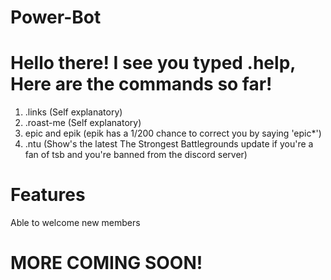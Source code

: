 # Power-Bot

# Hello there! I see you typed .help, Here are the commands so far!

1) .links (Self explanatory)
2) .roast-me (Self explanatory)
3) epic and epik (epik has a 1/200 chance to correct you by saying 'epic*')
4) .ntu (Show's the latest The Strongest Battlegrounds update if you're a fan of tsb and you're banned from the discord server)

# Features
Able to welcome new members

# MORE COMING SOON!
